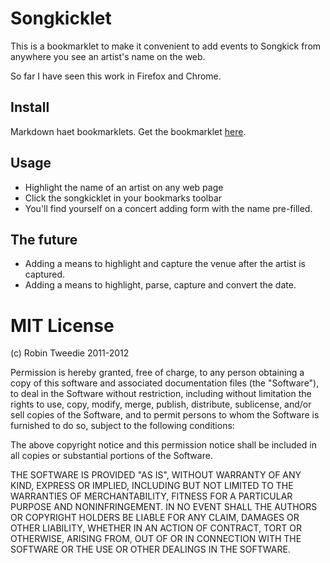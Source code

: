 Songkicklet
===========

This is a bookmarklet to make it convenient to add events to Songkick from 
anywhere you see an artist's name on the web.

So far I have seen this work in Firefox and Chrome.

Install
-------

Markdown haet bookmarklets. Get the bookmarklet [here][1].

[1]: http://dwo.github.com/songkicklet/

Usage
-----

* Highlight the name of an artist on any web page
* Click the songkicklet in your bookmarks toolbar
* You'll find yourself on a concert adding form with the name pre-filled.

The future
----------

* Adding a means to highlight and capture the venue after the artist is captured.
* Adding a means to highlight, parse, capture and convert the date.

MIT License
===========

(c) Robin Tweedie 2011-2012

Permission is hereby granted, free of charge, to any person obtaining a copy
of this software and associated documentation files (the "Software"), to deal
in the Software without restriction, including without limitation the rights
to use, copy, modify, merge, publish, distribute, sublicense, and/or sell
copies of the Software, and to permit persons to whom the Software is
furnished to do so, subject to the following conditions:

The above copyright notice and this permission notice shall be included in
all copies or substantial portions of the Software.

THE SOFTWARE IS PROVIDED "AS IS", WITHOUT WARRANTY OF ANY KIND, EXPRESS OR
IMPLIED, INCLUDING BUT NOT LIMITED TO THE WARRANTIES OF MERCHANTABILITY,
FITNESS FOR A PARTICULAR PURPOSE AND NONINFRINGEMENT. IN NO EVENT SHALL THE
AUTHORS OR COPYRIGHT HOLDERS BE LIABLE FOR ANY CLAIM, DAMAGES OR OTHER
LIABILITY, WHETHER IN AN ACTION OF CONTRACT, TORT OR OTHERWISE, ARISING FROM,
OUT OF OR IN CONNECTION WITH THE SOFTWARE OR THE USE OR OTHER DEALINGS IN
THE SOFTWARE.
